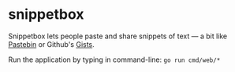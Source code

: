 # snippetbox

Snippetbox lets people paste and share snippets of text ― a bit like [Pastebin](https://pastebin.com/) or Github's [Gists](https://gist.github.com/).

Run the application by typing in command-line: `go run cmd/web/*`
